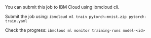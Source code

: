 You can submit this job to IBM Cloud using ibmcloud cli.

Submit the job using: `ibmcloud ml train pytorch-mnist.zip pytorch-train.yaml `

Check the progress: `ibmcloud ml monitor training-runs model-<id>`
